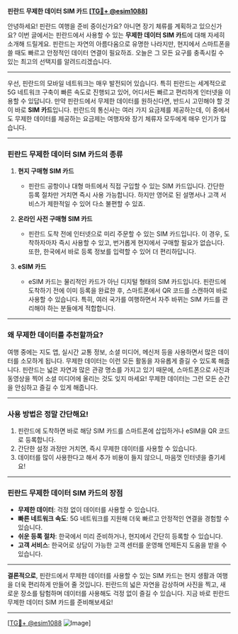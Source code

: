 **핀란드 무제한 데이터 SIM 카드 [[TG💪+ @esim1088](https://t.me/s/esim1088)]**

안녕하세요! 핀란드 여행을 준비 중이신가요? 아니면 장기 체류를 계획하고 있으신가요? 이번 글에서는 핀란드에서 사용할 수 있는 **무제한 데이터 SIM 카드**에 대해 자세히 소개해 드릴게요. 핀란드는 자연의 아름다움으로 유명한 나라지만, 현지에서 스마트폰을 쓸 때도 빠르고 안정적인 데이터 연결이 필요하죠. 오늘은 그 모든 요구를 충족시킬 수 있는 최고의 선택지를 알려드리겠습니다.

---

우선, 핀란드의 모바일 네트워크는 매우 발전되어 있습니다. 특히 핀란드는 세계적으로 5G 네트워크 구축이 빠른 속도로 진행되고 있어, 어디서든 빠르고 편리하게 인터넷을 이용할 수 있답니다. 만약 핀란드에서 무제한 데이터를 원하신다면, 반드시 고민해야 할 것이 바로 **SIM 카드**입니다. 핀란드의 통신사는 여러 가지 요금제를 제공하는데, 이 중에서도 무제한 데이터를 제공하는 요금제는 여행자와 장기 체류자 모두에게 매우 인기가 많습니다.

---

### 핀란드 무제한 데이터 SIM 카드의 종류

1. **현지 구매형 SIM 카드**
   - 핀란드 공항이나 대형 마트에서 직접 구입할 수 있는 SIM 카드입니다. 간단한 등록 절차만 거치면 즉시 사용 가능합니다. 하지만 영어로 된 설명서나 고객 서비스가 제한적일 수 있어 다소 불편할 수 있죠.
   
2. **온라인 사전 구매형 SIM 카드**
   - 핀란드 도착 전에 인터넷으로 미리 주문할 수 있는 SIM 카드입니다. 이 경우, 도착하자마자 즉시 사용할 수 있고, 번거롭게 현지에서 구매할 필요가 없습니다. 또한, 한국에서 바로 등록 정보를 입력할 수 있어 더 편리하답니다.

3. **eSIM 카드**
   - eSIM 카드는 물리적인 카드가 아닌 디지털 형태의 SIM 카드입니다. 핀란드에 도착하기 전에 이미 등록을 완료한 후, 스마트폰에서 QR 코드를 스캔하여 바로 사용할 수 있습니다. 특히, 여러 국가를 여행하면서 자주 바뀌는 SIM 카드를 관리해야 하는 분들에게 적합합니다.

---

### 왜 무제한 데이터를 추천할까요?

여행 중에는 지도 앱, 실시간 교통 정보, 소셜 미디어, 메신저 등을 사용하면서 많은 데이터를 소모하게 됩니다. 무제한 데이터는 이런 모든 활동을 자유롭게 즐길 수 있도록 해줍니다. 핀란드는 넓은 자연과 많은 관광 명소를 가지고 있기 때문에, 스마트폰으로 사진과 동영상을 찍어 소셜 미디어에 올리는 것도 잊지 마세요! 무제한 데이터는 그런 모든 순간을 안심하고 즐길 수 있게 해줍니다.

---

### 사용 방법은 정말 간단해요!

1. 핀란드에 도착하면 바로 해당 SIM 카드를 스마트폰에 삽입하거나 eSIM을 QR 코드로 등록합니다.
2. 간단한 설정 과정만 거치면, 즉시 무제한 데이터를 사용할 수 있습니다.
3. 데이터를 많이 사용한다고 해서 추가 비용이 들지 않으니, 마음껏 인터넷을 즐기세요!

---

### 핀란드 무제한 데이터 SIM 카드의 장점

- **무제한 데이터**: 걱정 없이 데이터를 사용할 수 있습니다.
- **빠른 네트워크 속도**: 5G 네트워크를 지원해 더욱 빠르고 안정적인 연결을 경험할 수 있습니다.
- **쉬운 등록 절차**: 한국에서 미리 준비하거나, 현지에서 간단히 등록할 수 있습니다.
- **고객 서비스**: 한국어로 상담이 가능한 고객 센터를 운영해 언제든지 도움을 받을 수 있습니다.

---

**결론적으로**, 핀란드에서 무제한 데이터를 사용할 수 있는 SIM 카드는 현지 생활과 여행을 더욱 편리하게 만들어 줄 것입니다. 핀란드의 넓은 자연을 감상하며 사진을 찍고, 새로운 장소를 탐험하며 데이터를 사용해도 걱정 없이 즐길 수 있습니다. 지금 바로 핀란드 무제한 데이터 SIM 카드를 준비해보세요!

---

[[TG💪+ @esim1088](https://t.me/s/esim1088) ![Image](https://i.postimg.cc/Y0z9fWf4/image.png)]